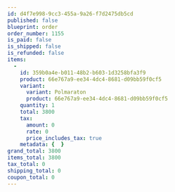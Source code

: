 ```yaml
---
id: d4f7e998-9cc3-455a-9a26-f7d2475db5cd
published: false
blueprint: order
order_number: 1155
is_paid: false
is_shipped: false
is_refunded: false
items:
  -
    id: 359b0a4e-b011-48b2-b603-1d3258bfa3f9
    product: 66e767a9-ee34-4dc4-8681-d09bb59f0cf5
    variant:
      variant: Polmaraton
      product: 66e767a9-ee34-4dc4-8681-d09bb59f0cf5
    quantity: 1
    total: 3800
    tax:
      amount: 0
      rate: 0
      price_includes_tax: true
    metadata: {  }
grand_total: 3800
items_total: 3800
tax_total: 0
shipping_total: 0
coupon_total: 0
---
```


